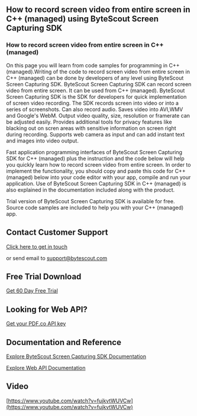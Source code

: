 ## How to record screen video from entire screen in C++ (managed) using ByteScout Screen Capturing SDK

### How to record screen video from entire screen in C++ (managed)

On this page you will learn from code samples for programming in C++ (managed).Writing of the code to record screen video from entire screen in C++ (managed) can be done by developers of any level using ByteScout Screen Capturing SDK. ByteScout Screen Capturing SDK can record screen video from entire screen. It can be used from C++ (managed). ByteScout Screen Capturing SDK is the SDK for developers for quick implementation of screen video recording. The SDK records screen into video or into a series of screenshots. Can also record audio. Saves video into AVI,WMV and Google's WebM. Output video quality, size, resolution or framerate can be adjusted easily. Provides additional tools for privacy features like blacking out on scren areas with sensitive information on screen right during recording. Supports web camera as input and can add instant text and images into video output.

Fast application programming interfaces of ByteScout Screen Capturing SDK for C++ (managed) plus the instruction and the code below will help you quickly learn how to record screen video from entire screen. In order to implement the functionality, you should copy and paste this code for C++ (managed) below into your code editor with your app, compile and run your application. Use of ByteScout Screen Capturing SDK in C++ (managed) is also explained in the documentation included along with the product.

Trial version of ByteScout Screen Capturing SDK is available for free. Source code samples are included to help you with your C++ (managed) app.

## Contact Customer Support

[Click here to get in touch](https://bytescout.zendesk.com/hc/en-us/requests/new?subject=ByteScout%20Screen%20Capturing%20SDK%20Question)

or send email to [support@bytescout.com](mailto:support@bytescout.com?subject=ByteScout%20Screen%20Capturing%20SDK%20Question) 

## Free Trial Download

[Get 60 Day Free Trial](https://bytescout.com/download/web-installer?utm_source=github-readme)

## Looking for Web API? 

[Get your PDF.co API key](https://pdf.co/documentation/api?utm_source=github-readme)

## Documentation and Reference

[Explore ByteScout Screen Capturing SDK Documentation](https://bytescout.com/documentation/index.html?utm_source=github-readme)

[Explore Web API Documentation](https://pdf.co/documentation/api?utm_source=github-readme)

## Video

[https://www.youtube.com/watch?v=fujkvtWUVCw](https://www.youtube.com/watch?v=fujkvtWUVCw)